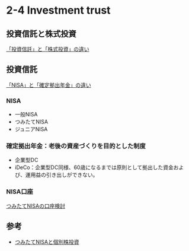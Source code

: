 # 2-4 Investment trust
## 投資信託と株式投資
[「投資信託」と「株式投資」の違い](https://www.smbc.co.jp/kojin/special/moneyguide/asset-management/column/009/)

## 投資信託
[「NISA」と「確定拠出年金」の違い](https://zuuonline.com/archives/229403)

### NISA
* 一般NISA
* つみたてNISA
* ジュニアNISA

### 確定拠出年金：老後の資産づくりを目的とした制度
* 企業型DC
* iDeCo：企業型DC同様、60歳になるまでは原則として拠出した資金および、運用益の引き出しができない。

### NISA口座
[つみたてNISAの口座検討](https://gentosha-go.com/articles/-/37943)

## 参考
* [つみたてNISAと個別株投資](https://reserving-fund.net/2019/11/13/stock_investment/)
